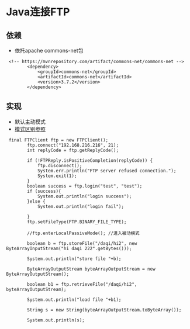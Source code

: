 # Java连接FTP



## 依赖
* 依托apache commons-net包
```
 <!-- https://mvnrepository.com/artifact/commons-net/commons-net -->
        <dependency>
            <groupId>commons-net</groupId>
            <artifactId>commons-net</artifactId>
            <version>3.7.2</version>
        </dependency>

```

## 实现
* 默认主动模式
* [模式区别参照](https://github.com/qiweiview/notes4v/blob/master/others/FTP%E7%9A%84%E4%B8%BB%E5%8A%A8%E6%A8%A1%E5%BC%8F%E5%92%8C%E8%A2%AB%E5%8A%A8%E6%A8%A1%E5%BC%8F.md)
```
 final FTPClient ftp = new FTPClient();
        ftp.connect("192.168.216.216", 21);
        int replyCode = ftp.getReplyCode();

        if (!FTPReply.isPositiveCompletion(replyCode)) {
            ftp.disconnect();
            System.err.println("FTP server refused connection.");
            System.exit(1);
        }
        boolean success = ftp.login("test", "test");
        if (success){
            System.out.println("login success");
        }else {
            System.out.println("login fail");

        }
        ftp.setFileType(FTP.BINARY_FILE_TYPE);

        //ftp.enterLocalPassiveMode(); //进入被动模式

        boolean b = ftp.storeFile("/daqi/hi2", new ByteArrayInputStream("hi daqi 222".getBytes()));

        System.out.println("store file "+b);

        ByteArrayOutputStream byteArrayOutputStream = new ByteArrayOutputStream();

        boolean b1 = ftp.retrieveFile("/daqi/hi2", byteArrayOutputStream);

        System.out.println("load file "+b1);

        String s = new String(byteArrayOutputStream.toByteArray());

        System.out.println(s);

```
